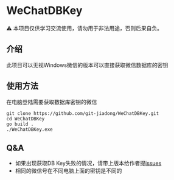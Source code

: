 # WeChatDBKey

⚠️ 本项目仅供学习交流使用，请勿用于非法用途，否则后果自负。

## 介绍

此项目可以无视Windows微信的版本可以直接获取微信数据库的密钥

## 使用方法

在电脑登陆需要获取数据库密钥的微信
```shell
git clone https://github.com/git-jiadong/WeChatDBKey.git
cd WeChatDBKey
go build .
./WeChatDBKey.exe
```

## Q&A

- 如果出现获取DB Key失败的情况，请带上版本给作者提[issues](https://github.com/git-jiadong/WeChatDBKey/issues)
- 相同的微信号在不同电脑上面的密钥是不同的